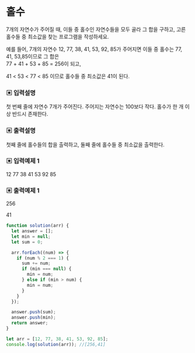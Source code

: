 # 홀수

7개의 자연수가 주어질 때, 이들 중 홀수인 자연수들을 모두 골라 그 합을 구하고, 고른 홀수들 중 최소값을 찾는 프로그램을 작성하세요.

예를 들어, 7개의 자연수 12, 77, 38, 41, 53, 92, 85가 주어지면 이들 중 홀수는 77, 41, 53,85이므로 그 합은  
77 + 41 + 53 + 85 = 256이 되고,

41 < 53 < 77 < 85 이므로 홀수들 중 최소값은 41이 된다.

### ▣ 입력설명

첫 번째 줄에 자연수 7개가 주어진다. 주어지는 자연수는 100보다 작다. 홀수가 한 개 이상 반드시 존재한다.

### ▣ 출력설명

첫째 줄에 홀수들의 합을 출력하고, 둘째 줄에 홀수들 중 최소값을 출력한다.

### ▣ 입력예제 1

12 77 38 41 53 92 85

### ▣ 출력예제 1

256

41

```javascript
function solution(arr) {
  let answer = [];
  let min = null;
  let sum = 0;

  arr.forEach((num) => {
    if (num % 2 === 1) {
      sum += num;
      if (min === null) {
        min = num;
      } else if (min > num) {
        min = num;
      }
    }
  });

  answer.push(sum);
  answer.push(min);
  return answer;
}

let arr = [12, 77, 38, 41, 53, 92, 85];
console.log(solution(arr)); //[256,41]
```
